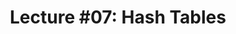 ---
layout: article

title: "Lecture #07: Hash Tables"
date: 
last_modified_at : 
tags:
 [
    "数据库",
    "CMU15-445"
 ]
categories: 
 [
   "CMU15-445"
 ]    

# 写作插件
mathjax: false
chart: false
mermaid: false
---